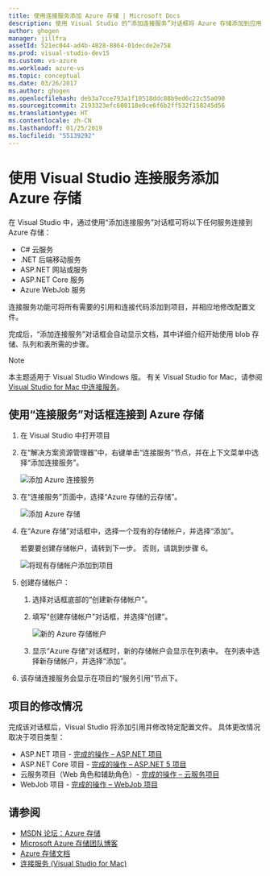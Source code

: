 ```yaml
---
title: 使用连接服务添加 Azure 存储 | Microsoft Docs
description: 使用 Visual Studio 的“添加连接服务”对话框将 Azure 存储添加到应用
author: ghogen
manager: jillfra
assetId: 521ec044-ad4b-4828-8864-01decde2e758
ms.prod: visual-studio-dev15
ms.custom: vs-azure
ms.workload: azure-vs
ms.topic: conceptual
ms.date: 03/26/2017
ms.author: ghogen
ms.openlocfilehash: deb3a7cce793a1f10518ddc88b9ed6c22c55a090
ms.sourcegitcommit: 2193323efc608118e0ce6f6b2ff532f158245d56
ms.translationtype: HT
ms.contentlocale: zh-CN
ms.lasthandoff: 01/25/2019
ms.locfileid: "55139292"
---
```

# <a name="adding-azure-storage-by-using-visual-studio-connected-services"></a>使用 Visual Studio 连接服务添加 Azure 存储

在 Visual Studio 中，通过使用“添加连接服务”对话框可将以下任何服务连接到 Azure 存储：

- C# 云服务
- .NET 后端移动服务
- ASP.NET 网站或服务
- ASP.NET Core 服务
- Azure WebJob 服务

连接服务功能可将所有需要的引用和连接代码添加到项目，并相应地修改配置文件。

完成后，“添加连接服务”对话框会自动显示文档，其中详细介绍开始使用 blob 存储、队列和表所需的步骤。

> [!NOTE]
> 本主题适用于 Visual Studio  Windows 版。 有关 Visual Studio for Mac，请参阅 [Visual Studio for Mac 中连接服务](/visualstudio/mac/connected-services)。

## <a name="connect-to-azure-storage-using-the-connected-services-dialog"></a>使用“连接服务”对话框连接到 Azure 存储

1. 在 Visual Studio 中打开项目

1. 在“解决方案资源管理器”中，右键单击“连接服务”节点，并在上下文菜单中选择“添加连接服务”。

    ![添加 Azure 连接服务](./media/vs-azure-tools-connected-services-storage/IC796702.png)

1. 在“连接服务”页面中，选择“Azure 存储的云存储”。

    ![添加 Azure 存储](./media/vs-azure-tools-connected-services-storage/add-azure-storage.png)

1. 在“Azure 存储”对话框中，选择一个现有的存储帐户，并选择“添加”。

    若要要创建存储帐户，请转到下一步。 否则，请跳到步骤 6。

    ![将现有存储帐户添加到项目](./media/vs-azure-tools-connected-services-storage/select-azure-storage-account.png)

1. 创建存储帐户：

   1. 选择对话框底部的“创建新存储帐户”。

   1. 填写“创建存储帐户”对话框，并选择“创建”。

       ![新的 Azure 存储帐户](./media/vs-azure-tools-connected-services-storage/create-storage-account.png)

   1. 显示“Azure 存储”对话框时，新的存储帐户会显示在列表中。 在列表中选择新存储帐户，并选择“添加”。

1. 该存储连接服务会显示在项目的“服务引用”节点下。

## <a name="how-your-project-is-modified"></a>项目的修改情况

完成该对话框后，Visual Studio 将添加引用并修改特定配置文件。 具体更改情况取决于项目类型：

- ASP.NET 项目 - [完成的操作 – ASP.NET 项目](http://go.microsoft.com/fwlink/p/?LinkId=513126)
- ASP.NET Core 项目 - [完成的操作 – ASP.NET 5 项目](http://go.microsoft.com/fwlink/p/?LinkId=513124)
- 云服务项目（Web 角色和辅助角色）- [完成的操作 – 云服务项目](http://go.microsoft.com/fwlink/p/?LinkId=516965)
- WebJob 项目 - [完成的操作 – WebJob 项目](/azure/visual-studio/vs-storage-webjobs-what-happened)

## <a name="see-also"></a>请参阅

- [MSDN 论坛：Azure 存储](https://social.msdn.microsoft.com/forums/azure/home?forum=windowsazuredata)
- [Microsoft Azure 存储团队博客](http://blogs.msdn.com/b/windowsazurestorage/)
- [Azure 存储文档](https://docs.microsoft.com/azure/storage/)
- [连接服务 (Visual Studio for Mac)](/visualstudio/mac/connected-services)
